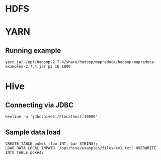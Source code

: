 # HDFS

# YARN

## Running example

```
yarn jar /opt/hadoop-2.7.4/share/hadoop/mapreduce/hadoop-mapreduce-examples-2.7.4.jar pi 16 1000
```

# Hive

## Connecting via JDBC

```
beeline -u 'jdbc:hive2://localhost:10000'
```

## Sample data load 

```
CREATE TABLE pokes (foo INT, bar STRING);
LOAD DATA LOCAL INPATH '/opt/hive/examples/files/kv1.txt' OVERWRITE INTO TABLE pokes;
```
